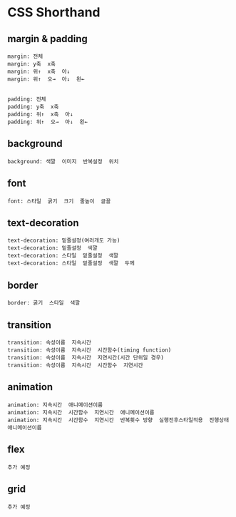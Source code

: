 # CSS Shorthand


## margin & padding

```
margin: 전체
margin: y축  x축
margin: 위↑  x축  아↓
margin: 위↑  오→  아↓  왼←


padding: 전체
padding: y축  x축
padding: 위↑  x축  아↓
padding: 위↑  오→  아↓  왼←
```


## background

```
background: 색깔  이미지  반복설정  위치
```


## font

```
font: 스타일  굵기  크기  줄높이  글꼴
```


## text-decoration

```
text-decoration: 밑줄설정(여러개도 가능)
text-decoration: 밑줄설정  색깔
text-decoration: 스타일  밑줄설정  색깔
text-decoration: 스타일  밑줄설정  색깔  두께
```


## border

```
border: 굵기  스타일  색깔
```


## transition

```
transition: 속성이름  지속시간
transition: 속성이름  지속시간  시간함수(timing function)
transition: 속성이름  지속시간  지연시간(시간 단위일 경우)
transition: 속성이름  지속시간  시간함수  지연시간
```


## animation

```
animation: 지속시간  애니메이션이름
animation: 지속시간  시간함수  지연시간  애니메이션이름
animation: 지속시간  시간함수  지연시간  반복횟수 방향  실행전후스타일적용  진행상태  애니메이션이름
```


## flex

```
추가 예정
```


## grid

```
추가 예정
```